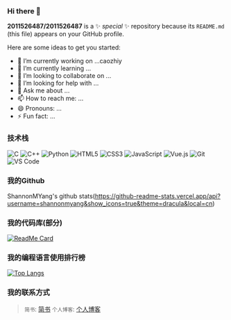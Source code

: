 ### Hi there 👋


**2011526487/2011526487** is a ✨ _special_ ✨ repository because its `README.md` (this file) appears on your GitHub profile.

Here are some ideas to get you started:

- 🔭 I’m currently working on ...caozhiy 
- 🌱 I’m currently learning ...
- 👯 I’m looking to collaborate on ...
- 🤔 I’m looking for help with ...
- 💬 Ask me about ...
- 📫 How to reach me: ...
- 😄 Pronouns: ...
- ⚡ Fun fact: ...
### 技术栈


![C](https://img.shields.io/badge/-C-%232c3e50?style=for-the-badge&logo=C)
![C++](https://img.shields.io/badge/-C++-%23F7DF1C?style=for-the-badge&logo=c++&logoColor=000000&labelColor=%23F7DF1C&color=%23FFCE5A)
![Python](https://img.shields.io/badge/-Python-%23E44D27?style=for-the-badge&logo=Python&logoColor=ffffff)
![HTML5](https://img.shields.io/badge/-HTML5-%23E44D27?style=for-the-badge&logo=html5&logoColor=ffffff)
![CSS3](https://img.shields.io/badge/-CSS3-%231572B6?style=for-the-badge&logo=css3)
![JavaScript](https://img.shields.io/badge/-JavaScript-%23F7DF1C?style=for-the-badge&logo=javascript&logoColor=000000&labelColor=%23F7DF1C&color=%23FFCE5A)
![Vue.js](https://img.shields.io/badge/-Vue.js-%232c3e50?style=for-the-badge&logo=Vue.js)
![Git](https://img.shields.io/badge/-Git-%23F05032?style=for-the-badge&logo=git&logoColor=%23ffffff)
![VS Code](https://img.shields.io/badge/-VSCode-%23007ACC?style=for-the-badge&logo=visual-studio-code)

### 我的Github
ShannonMYang's github stats(https://github-readme-stats.vercel.app/api?username=shannonmyang&show_icons=true&theme=dracula&local=cn)
### 我的代码库(部分)


<!--
要显示的仓库，都可以在这里逐一填写上
-->

[![ReadMe Card](https://github-readme-stats.vercel.app/api/pin/?username=shannonmyang&repo=CDemo)](https://github.com/anuraghazra/github-readme-stats)




### 我的编程语言使用排行榜



[![Top Langs](https://github-readme-stats.vercel.app/api/top-langs/?username=shannonmyang)](https://github.com/anuraghazra/github-readme-stats)


### 我的联系方式

> `简书`: [简书](https://www.jianshu.com/u/2fd0c319f098)
> `个人博客`: [个人博客]()
